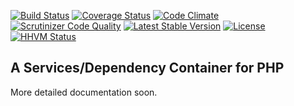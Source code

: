 [![Build Status](https://travis-ci.org/njasm/servicescontainer.svg?branch=master)](https://travis-ci.org/njasm/servicescontainer) [![Coverage Status](https://coveralls.io/repos/njasm/servicescontainer/badge.png?branch=master)](https://coveralls.io/r/njasm/servicescontainer?branch=master) [![Code Climate](https://codeclimate.com/github/njasm/servicescontainer.png)](https://codeclimate.com/github/njasm/servicescontainer) [![Scrutinizer Code Quality](https://scrutinizer-ci.com/g/njasm/servicescontainer/badges/quality-score.png?b=master)](https://scrutinizer-ci.com/g/njasm/servicescontainer/?branch=master)
[![Latest Stable Version](https://poser.pugx.org/njasm/servicescontainer/v/stable.png)](https://packagist.org/packages/njasm/servicescontainer) [![License](https://poser.pugx.org/njasm/servicescontainer/license.png)](https://packagist.org/packages/njasm/servicescontainer) 
[![HHVM Status](http://hhvm.h4cc.de/badge/njasm/servicescontainer.png)](http://hhvm.h4cc.de/package/njasm/servicescontainer)

## A Services/Dependency Container for PHP

More detailed documentation soon.